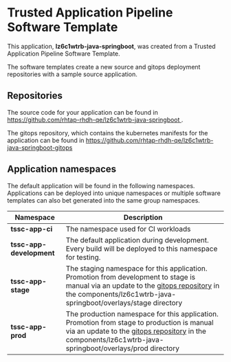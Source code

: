 # Trusted Application Pipeline Software Template

This application, **lz6c1wtrb-java-springboot**, was created from a Trusted Application Pipeline Software Template.

The software templates create a new source and gitops deployment repositories with a sample source application. 

## Repositories

The source code for your application can be found in [https://github.com/rhtap-rhdh-qe/lz6c1wtrb-java-springboot ](https://github.com/rhtap-rhdh-qe/lz6c1wtrb-java-springboot ).
 
The gitops repository, which contains the kubernetes manifests for the application can be found in 
[https://github.com/rhtap-rhdh-qe/lz6c1wtrb-java-springboot-gitops ](https://github.com/rhtap-rhdh-qe/lz6c1wtrb-java-springboot-gitops ) 

## Application namespaces 

The default application will be found in the following namespaces. Applications can be deployed into unique namespaces or multiple software templates can also bet generated into the same group namespaces.  

|  Namespace   |  Description   |  
| -------- | -------- |
| **tssc-app-ci** | The namespace used for CI workloads |
| **tssc-app-development** | The default application during development. Every build will be deployed to this namespace for testing. |
| **tssc-app-stage** | The staging namespace for this application. Promotion from development to stage is manual via an update to the [gitops repository](https://github.com/rhtap-rhdh-qe/lz6c1wtrb-java-springboot-gitops ) in the components/lz6c1wtrb-java-springboot/overlays/stage directory |
| **tssc-app-prod** | The production namespace for this application. Promotion from stage to production is manual via an update to the [gitops repository](https://github.com/rhtap-rhdh-qe/lz6c1wtrb-java-springboot-gitops ) in the components/lz6c1wtrb-java-springboot/overlays/prod directory |